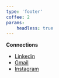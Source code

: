 ```yaml
---
type: 'footer'
coffee: 2
params:
    headless: true
---
```


**Connections**

- [Linkedin](https://www.linkedin.com/in/hsw109)
- [Gmail](mailto:truonglevan.works@gmail.com)
- [Instagram](https://www.instagram.com/truoqwf_/)

